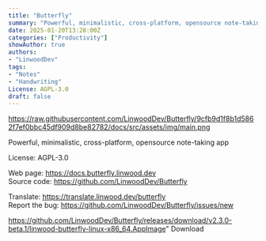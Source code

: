 ```yaml
---
title: "Butterfly"
summary: "Powerful, minimalistic, cross-platform, opensource note-taking app"
date: 2025-01-20T13:28:00Z
categories: ["Productivity"]
showAuthor: true
authors:
- "LinwoodDev"
tags: 
- "Notes"
- "Handwriting"
License: AGPL-3.0
draft: false
---
```


https://raw.githubusercontent.com/LinwoodDev/Butterfly/9cfb9d1f8b1d5862f7ef0bbc45df909d8be82782/docs/src/assets/img/main.png

Powerful, minimalistic, cross-platform, opensource note-taking app

License: AGPL-3.0

Web page: <https://docs.butterfly.linwood.dev>  
Source code: <https://github.com/LinwoodDev/Butterfly>

Translate: <https://translate.linwood.dev/butterfly>  
Report the bug: <https://github.com/LinwoodDev/Butterfly/issues/new>  

https://github.com/LinwoodDev/Butterfly/releases/download/v2.3.0-beta.1/linwood-butterfly-linux-x86_64.AppImage" 
Download
